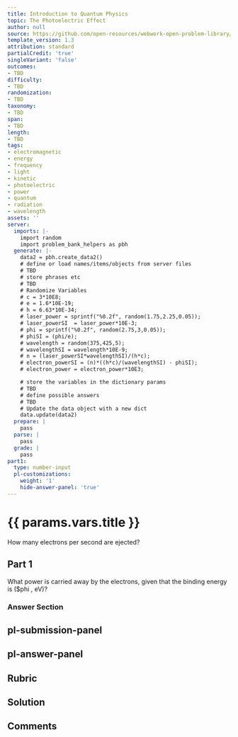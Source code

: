 ```yaml
---
title: Introduction to Quantum Physics
topic: The Photoelectric Effect
author: null
source: https://github.com/open-resources/webwork-open-problem-library/tree/master/Contrib/BrockPhysics/College_Physics_Urone/29.Introduction_to_Quantum_Physics/29-02.The_Photoelectric_Effect/NU_U17_29_02_013.pg
template_version: 1.3
attribution: standard
partialCredit: 'true'
singleVariant: 'false'
outcomes:
- TBD
difficulty:
- TBD
randomization:
- TBD
taxonomy:
- TBD
span:
- TBD
length:
- TBD
tags:
- electromagnetic
- energy
- frequency
- light
- kinetic
- photoelectric
- power
- quantum
- radiation
- wavelength
assets: ''
server:
  imports: |-
    import random
    import problem_bank_helpers as pbh
  generate: |-
    data2 = pbh.create_data2()
    # define or load names/items/objects from server files
    # TBD
    # store phrases etc
    # TBD
    # Randomize Variables
    # c = 3*10E8;
    # e = 1.6*10E-19;
    # h = 6.63*10E-34;
    # laser_power = sprintf("%0.2f", random(1.75,2.25,0.05));
    # laser_powerSI  = laser_power*10E-3;
    # phi = sprintf("%0.2f", random(2.75,3,0.05));
    # phiSI = (phi/e);
    # wavelength = random(375,425,5);
    # wavelengthSI = wavelength*10E-9;
    # n = (laser_powerSI*wavelengthSI)/(h*c);
    # electron_powerSI = (n)*((h*c)/(wavelengthSI) - phiSI);
    # electron_power = electron_power*10E3;

    # store the variables in the dictionary params
    # TBD
    # define possible answers
    # TBD
    # Update the data object with a new dict
    data.update(data2)
  prepare: |
    pass
  parse: |
    pass
  grade: |
    pass
part1:
  type: number-input
  pl-customizations:
    weight: '1'
    hide-answer-panel: 'true'
---
```


# {{ params.vars.title }} 


How many electrons per second are ejected?

## Part 1 
What power is carried away by the electrons, given that the binding energy is ($phi , eV)? 


 ### Answer Section


## pl-submission-panel 


## pl-answer-panel 


## Rubric 


## Solution 


## Comments 


